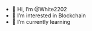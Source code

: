 - 👋 Hi, I’m @White2202
- 👀 I’m interested in Blockchain
- 🌱 I’m currently learning
<!---
White2202/White2202 is a ✨ special ✨ repository because its `README.md` (this file) appears on your GitHub profile.
You can click the Preview link to take a look at your changes.
--->
